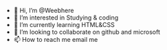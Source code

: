 - 👋 Hi, I’m @Weebhere
- 👀 I’m interested in Studying & coding
- 🌱 I’m currently learning HTML&CSS
- 💞️ I’m looking to collaborate on github and microsoft
- 📫 How to reach me email me

<!---
Weebhere/Weebhere is a ✨ special ✨ repository because its `README.md` (this file) appears on your GitHub profile.
You can click the Preview link to take a look at your changes.
--->
